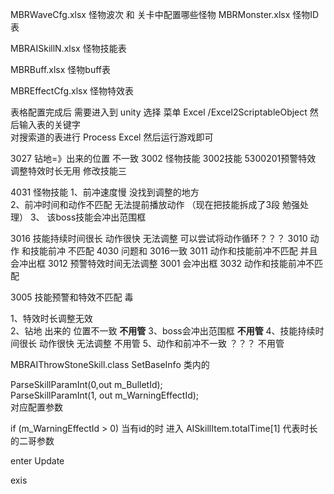 MBRWaveCfg.xlsx
怪物波次  和  关卡中配置哪些怪物 
MBRMonster.xlsx
怪物ID表

MBRAISkillN.xlsx
怪物技能表

MBRBuff.xlsx
怪物buff表

MBREffectCfg.xlsx
怪物特效表

表格配置完成后 需要进入到 unity 
选择 菜单 Excel /Excel2ScriptableObject
然后输入表的关键字  
对搜索道的表进行
Process Excel
然后运行游戏即可



3027  钻地=》出来的位置 不一致
3002 怪物技能 3002技能 5300201预警特效 调整特效时长无用
 修改技能三

4031  怪物技能 
1、前冲速度慢 没找到调整的地方    
2、前冲时间和动作不匹配 无法提前播放动作  （现在把技能拆成了3段 勉强处理）
3、 该boss技能会冲出范围框

3016 技能持续时间很长  动作很快 无法调整 可以尝试将动作循环？？？
3010 动作 和技能前冲 不匹配
4030 问题和 3016一致
3011 动作和技能前冲不匹配 并且会冲出框
3012  预警特效时间无法调整
3001 会冲出框
3032 动作和技能前冲不匹配


3005 技能预警和特效不匹配 毒


1、特效时长调整无效                                              
2、钻地 出来的 位置不一致                                    **不用管**
3、boss会冲出范围框                                             **不用管**
4、技能持续时间很长 动作很快 无法调整             不用管
5、动作和前冲不一致 ？？？                                 不用管



MBRAIThrowStoneSkill.class
SetBaseInfo  类内的

ParseSkillParamInt(0,out m_BulletId);  
ParseSkillParamInt(1, out m_WarningEffectId);  
对应配置参数

if (m_WarningEffectId > 0)  当有id的时 进入
AISkillItem.totalTime[1] 代表时长的二哥参数

enter 
Update

exis